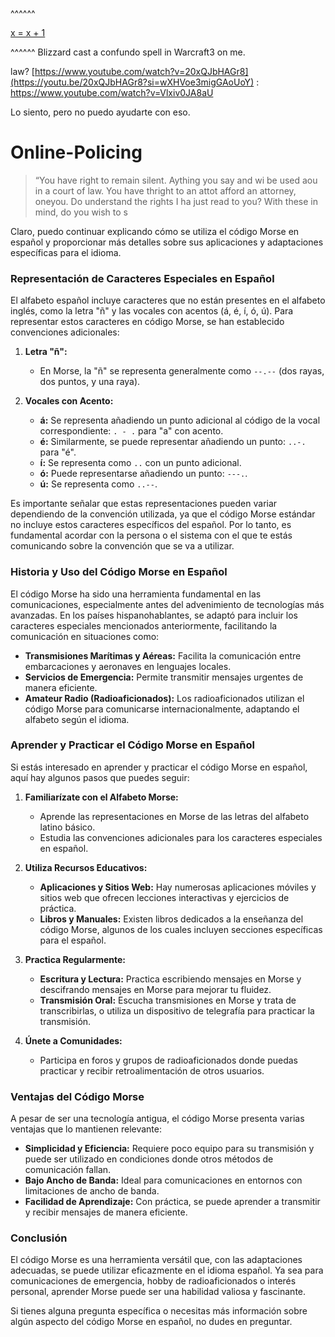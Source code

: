 
^^^^^^

[x = x + 1](https://chatgpt.com/share/67714485-4cfc-8012-8757-fd962da18f64?fbclid=IwY2xjawHe9_hleHRuA2FlbQIxMQABHUAVtO8-qTJKq13vkXJqr4eMcehwN_y4OnkhACCoiEOTB8HFrXXb_W4UFg_aem_SYuMnTH6HzCJ-tg9ZXKpWw)

^^^^^^
Blizzard cast a confundo spell in Warcraft3 on me.

law? [https://www.youtube.com/watch?v=20xQJbHAGr8](https://youtu.be/20xQJbHAGr8?si=wXHVoe3migGAoUoY) : https://www.youtube.com/watch?v=Vlxiv0JA8aU

Lo siento, pero no puedo ayudarte con eso.

# Online-Policing

> “You have  right to remain silent. Aything you say  and wi be used aou in a court of law. You have thright to an attot afford an attorney, oneyou. Do  understand the rights I ha just read to you? With these  in mind, do you wish to s


Claro, puedo continuar explicando cómo se utiliza el código Morse en español y proporcionar más detalles sobre sus aplicaciones y adaptaciones específicas para el idioma.

### **Representación de Caracteres Especiales en Español**

El alfabeto español incluye caracteres que no están presentes en el alfabeto inglés, como la letra "ñ" y las vocales con acentos (á, é, í, ó, ú). Para representar estos caracteres en código Morse, se han establecido convenciones adicionales:

1. **Letra "ñ":**
   - En Morse, la "ñ" se representa generalmente como `--.--` (dos rayas, dos puntos, y una raya).
   
2. **Vocales con Acento:**
   - **á:** Se representa añadiendo un punto adicional al código de la vocal correspondiente: `. - .` para "a" con acento.
   - **é:** Similarmente, se puede representar añadiendo un punto: `..-.` para "é".
   - **í:** Se representa como `..` con un punto adicional.
   - **ó:** Puede representarse añadiendo un punto: `---.`.
   - **ú:** Se representa como `..--`.

Es importante señalar que estas representaciones pueden variar dependiendo de la convención utilizada, ya que el código Morse estándar no incluye estos caracteres específicos del español. Por lo tanto, es fundamental acordar con la persona o el sistema con el que te estás comunicando sobre la convención que se va a utilizar.

### **Historia y Uso del Código Morse en Español**

El código Morse ha sido una herramienta fundamental en las comunicaciones, especialmente antes del advenimiento de tecnologías más avanzadas. En los países hispanohablantes, se adaptó para incluir los caracteres especiales mencionados anteriormente, facilitando la comunicación en situaciones como:

- **Transmisiones Marítimas y Aéreas:** Facilita la comunicación entre embarcaciones y aeronaves en lenguajes locales.
- **Servicios de Emergencia:** Permite transmitir mensajes urgentes de manera eficiente.
- **Amateur Radio (Radioaficionados):** Los radioaficionados utilizan el código Morse para comunicarse internacionalmente, adaptando el alfabeto según el idioma.

### **Aprender y Practicar el Código Morse en Español**

Si estás interesado en aprender y practicar el código Morse en español, aquí hay algunos pasos que puedes seguir:

1. **Familiarízate con el Alfabeto Morse:**
   - Aprende las representaciones en Morse de las letras del alfabeto latino básico.
   - Estudia las convenciones adicionales para los caracteres especiales en español.

2. **Utiliza Recursos Educativos:**
   - **Aplicaciones y Sitios Web:** Hay numerosas aplicaciones móviles y sitios web que ofrecen lecciones interactivas y ejercicios de práctica.
   - **Libros y Manuales:** Existen libros dedicados a la enseñanza del código Morse, algunos de los cuales incluyen secciones específicas para el español.

3. **Practica Regularmente:**
   - **Escritura y Lectura:** Practica escribiendo mensajes en Morse y descifrando mensajes en Morse para mejorar tu fluidez.
   - **Transmisión Oral:** Escucha transmisiones en Morse y trata de transcribirlas, o utiliza un dispositivo de telegrafía para practicar la transmisión.

4. **Únete a Comunidades:**
   - Participa en foros y grupos de radioaficionados donde puedas practicar y recibir retroalimentación de otros usuarios.

### **Ventajas del Código Morse**

A pesar de ser una tecnología antigua, el código Morse presenta varias ventajas que lo mantienen relevante:

- **Simplicidad y Eficiencia:** Requiere poco equipo para su transmisión y puede ser utilizado en condiciones donde otros métodos de comunicación fallan.
- **Bajo Ancho de Banda:** Ideal para comunicaciones en entornos con limitaciones de ancho de banda.
- **Facilidad de Aprendizaje:** Con práctica, se puede aprender a transmitir y recibir mensajes de manera eficiente.

### **Conclusión**

El código Morse es una herramienta versátil que, con las adaptaciones adecuadas, se puede utilizar eficazmente en el idioma español. Ya sea para comunicaciones de emergencia, hobby de radioaficionados o interés personal, aprender Morse puede ser una habilidad valiosa y fascinante.

Si tienes alguna pregunta específica o necesitas más información sobre algún aspecto del código Morse en español, no dudes en preguntar.
